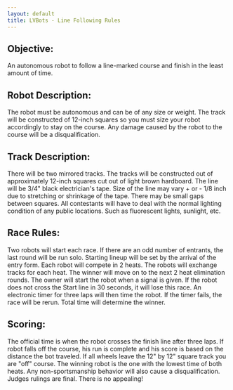 ```yaml
---
layout: default
title: LVBots - Line Following Rules
---
```


## Objective:

An autonomous robot to follow a line-marked course and finish in the least amount of time.

## Robot Description:

The robot must be autonomous and can be of any size or weight. The track will be constructed of 12-inch squares so you must size your robot accordingly to stay on the course. Any damage caused by the robot to the course will be a disqualification.

## Track Description:

There will be two mirrored tracks. The tracks will be constructed out of approximately 12-inch squares cut out of light brown hardboard. The line will be 3/4" black electrician's tape. Size of the line may vary + or - 1/8 inch due to stretching or shrinkage of the tape. There may be small gaps between squares. All contestants will have to deal with the normal lighting condition of any public locations. Such as fluorescent lights, sunlight, etc.

## Race Rules:

Two robots will start each race. If there are an odd number of entrants, the last round will be run solo. Starting lineup will be set by the arrival of the entry form. Each robot will compete in 2 heats. The robots will exchange tracks for each heat. The winner will move on to the next 2 heat elimination rounds. The owner will start the robot when a signal is given. If the robot does not cross the Start line in 30 seconds, it will lose this race. An electronic timer for three laps will then time the robot. If the timer fails, the race will be rerun. Total time will determine the winner.

## Scoring:

The official time is when the robot crosses the finish line after three laps. If robot falls off the course, his run is complete and his score is based on the distance the bot traveled. If all wheels leave the 12&quot; by 12&quot; square track you are &quot;off&quot; course. The winning robot is the one with the lowest time of both heats. Any non-sportsmanship behavior will also cause a disqualification. Judges rulings are final. There is no appealing!
